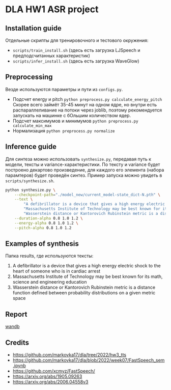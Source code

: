 # DLA HW1 ASR project

## Installation guide
Отдельные скрипты для тренировочного и тестового окружения:
- `scripts/train_install.sh` (здесь есть загрузка LJSpeech и предподсчитанных характеристик)
- `scripts/infer_install.sh` (здесь есть загрузка WaveGlow)

## Preprocessing
Везде используются параметры и пути из `configs.py`.

- Подсчет energy и pitch `python preprocess.py calculate_energy_pitch`
  Скорее всего займёт 35-45 минут на одном ядре, но внутри есть распараллеливание на потоки через joblib, поэтому рекомендуется запускать на машинке с бОльшим количеством ядер.
- Подсчет максимумов и минимумов `python preprocess.py calculate_min_max`
- Нормализация `python preprocess.py normalize`

## Inference guide
Для синтеза можно использовать `synthesize.py`, передавая путь к модели, тексты и variance-характеристики. По тексту и variance будет построено декартово произведение, для каждого его элемента (набора парамтеров) будет проведён синтез. Пример запуска можно увидеть в `scripts/synthesize.sh`.
```bash
python synthesize.py \
    --checkpoint-path="./model_new/current_model-state_dict-N.pth" \
    --text \
        "A defibrillator is a device that gives a high energy electric shock to the heart of someone who is in cardiac arrest" \
        "Massachusetts Institute of Technology may be best known for its math, science and engineering education" \
        "Wasserstein distance or Kantorovich Rubinstein metric is a distance function defined between probability distributions on a given metric space" \
    --duration-alpha 0.8 1.0 1.2 \
    --energy-alpha 0.8 1.0 1.2 \
    --pitch-alpha 0.8 1.0 1.2
```

## Examples of synthesis
Папка results, где используются тексты:
1. A defibrillator is a device that gives a high energy electric shock to the heart of someone who is in cardiac arrest
2. Massachusetts Institute of Technology may be best known for its math, science and engineering education
3. Wasserstein distance or Kantorovich Rubinstein metric is a distance function defined between probability distributions on a given metric space

## Report
[wandb](https://wandb.ai/danwallgun/fastspeech_example/reports/DLA-HW2-TTS-Report--VmlldzozMDQ5NTY5)

## Credits
- https://github.com/markovka17/dla/tree/2022/hw3_tts
- https://github.com/markovka17/dla/blob/2022/week07/FastSpeech_sem.ipynb
- https://github.com/xcmyz/FastSpeech/
- https://arxiv.org/abs/1905.09263
- https://arxiv.org/abs/2006.04558v3
